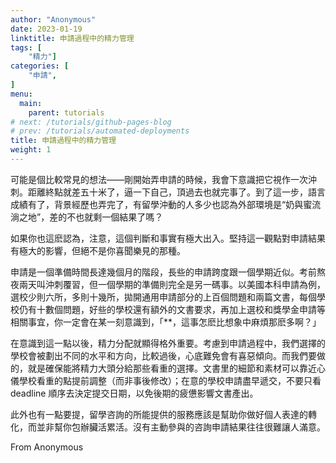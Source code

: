 ```yaml
---
author: "Anonymous"
date: 2023-01-19
linktitle: 申請過程中的精力管理
tags: [
    "精力"]
categories: [
    "申請",
]
menu:
  main:
    parent: tutorials
# next: /tutorials/github-pages-blog
# prev: /tutorials/automated-deployments
title: 申請過程中的精力管理
weight: 1
---
```


可能是個比較常見的想法——剛開始弄申請的時候，我會下意識把它視作一次沖刺。距離終點就差五十米了，逼一下自己，頂過去也就完事了。到了這一步，語言成績有了，背景經歷也弄完了，有留學沖動的人多少也認為外部環境是“奶與蜜流淌之地”，差的不也就剩一個結果了嗎？

如果你也這麽認為，注意，這個判斷和事實有極大出入。堅持這一觀點對申請結果有極大的影響，但絕不是你喜聞樂見的那種。

申請是一個準備時間長達幾個月的階段，長些的申請跨度跟一個學期近似。考前熬夜兩天叫沖刺覆習，但一個學期的準備則完全是另一碼事。以美國本科申請為例，選校少則六所，多則十幾所，拋開通用申請部分的上百個問題和兩篇文書，每個學校仍有十數個問題，好些的學校還有額外的文書要求，再加上選校和獎學金申請等相關事宜，你一定會在某一刻意識到，「**，這事怎麽比想象中麻煩那麽多啊？」

在意識到這一點以後，精力分配就顯得格外重要。考慮到申請過程中，我們選擇的學校會被劃出不同的水平和方向，比較過後，心底難免會有喜惡傾向。而我們要做的，就是確保能將精力大頭分給那些看重的選擇。文書里的細節和素材可以靠近心儀學校看重的點提前調整（而非事後修改）；在意的學校申請盡早遞交，不要只看 deadline 順序去決定提交日期，以免後期的疲憊影響文書產出。

此外也有一點要提，留學咨詢的所能提供的服務應該是幫助你做好個人表達的轉化，而並非幫你包辦臟活累活。沒有主動參與的咨詢申請結果往往很難讓人滿意。

From Anonymous